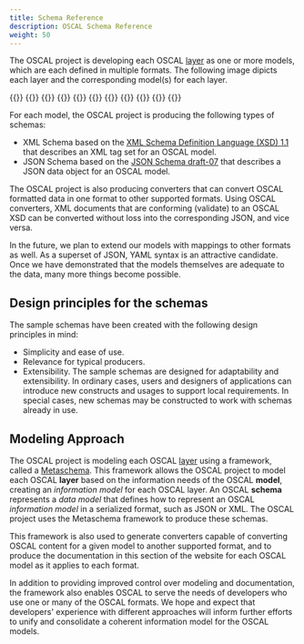 ```yaml
---
title: Schema Reference
description: OSCAL Schema Reference
weight: 50
---
```


The OSCAL project is developing each OSCAL [layer](https://pages.nist.gov/OSCAL/docs/) as one or more models, which are each defined in multiple formats. The following image dipicts each layer and the corresponding model(s) for each layer.

{{<imagemap src="oscal-layers.png" width="932" height="589" alt="oscal layers and models">}}
  {{<area href="catalog/" alt="Catalog Model" title="Catalog Model" shape="rect" coords="195,500,896,571">}}
  {{<area href="/learnmore/architecture/#catalog-layer" alt="Catalog Layer" title="Catalog Layer" shape="rect" coords="3,484,932,588">}}
  {{<area href="profile/" alt="Profile Model" title="Profile Model" shape="rect" coords="196,388,895,462">}}
  {{<area href="/learnmore/architecture/#profile-layer" alt="Profile Layer" title="Profile Layer" shape="rect" coords="4,370,932,477">}}
  {{<area href="component/" alt="Component Model" title="Component Model" shape="rect" coords="197,316,894,349">}}
  {{<area href="ssp/" alt="System Security Plan Model" title="System Security Plan Model" shape="rect" coords="198,239,894,309">}}
  {{<area href="/learnmore/architecture/#implementation-layer" alt="Implementation Layer" title="Implementation Layer" shape="rect" coords="3,222,932,366">}}
  {{<area href="/learnmore/architecture/#assessment-layer" alt="Assessment Layer" title="Assessment Layer" shape="rect" coords="4,111,932,217">}}
  {{<area href="/learnmore/architecture/#assessment-results-layer" alt="Assessment Results Layer" title="Assessment Results Layer" shape="rect" coords="3,0,932,105">}}
{{</imagemap>}}

<map name="image-map">
    <area target="" alt="Catalog Model" title="Catalog Model" href="#catalog" coords="195,500,896,571" shape="rect">
    <area target="" alt="" title="" href="#catalog-layer" coords="3,484,932,588" shape="rect">
</map>

For each model, the OSCAL project is producing the following types of schemas:

* XML Schema based on the [XML Schema Definition Language (XSD) 1.1](https://www.w3.org/TR/xmlschema11-1) that describes an XML tag set for an OSCAL model.
* JSON Schema based on the [JSON Schema draft-07](https://json-schema.org/specification.html) that describes a JSON data object for an OSCAL model.

The OSCAL project is also producing converters that can convert OSCAL formatted data in one format to other supported formats. Using OSCAL converters, XML documents that are conforming (validate) to an OSCAL XSD can be converted without loss into the corresponding JSON, and vice versa.

In the future, we plan to extend our models with mappings to other formats as well. As a superset of JSON, YAML syntax is an attractive candidate. Once we have demonstrated that the models themselves are adequate to the data, many more things become possible.

## Design principles for the schemas

The sample schemas have been created with the following design principles in mind:

* Simplicity and ease of use.
* Relevance for typical producers.
* Extensibility. The sample schemas are designed for adaptability and extensibility. In ordinary cases, users and designers of applications can introduce new constructs and usages to support local requirements. In special cases, new schemas may be constructed to work with schemas already in use.

## Modeling Approach

The OSCAL project is modeling each OSCAL [layer](https://pages.nist.gov/OSCAL/docs/) using a framework, called a [Metaschema](https://github.com/usnistgov/OSCAL/tree/master/src/metaschema). This framework allows the OSCAL project to model each OSCAL **layer** based on the information needs of the OSCAL **model**, creating an *information model* for each OSCAL layer. An OSCAL **schema** represents a *data model* that defines how to represent an OSCAL *information model* in a serialized format, such as JSON or XML. The OSCAL project uses the Metaschema framework to produce these schemas.

This framework is also used to generate converters capable of converting OSCAL content for a given model to another supported format, and to produce the documentation in this section of the website for each OSCAL model as it applies to each format.

In addition to providing improved control over modeling and documentation, the framework also enables OSCAL to serve the needs of developers who use one or many of the OSCAL formats. We hope and expect that developers' experience with different approaches will inform further efforts to unify and consolidate a coherent information model for the OSCAL models.
